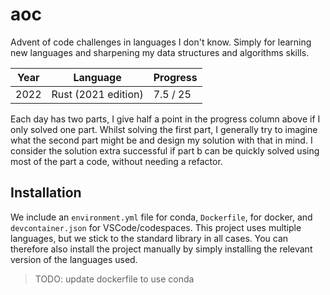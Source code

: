 # aoc

Advent of code challenges in languages I don't know. Simply for learning new languages and sharpening my data structures and algorithms skills.


| Year | Language                   | Progress  |
|------|----------------------------|-----------|
| 2022 | Rust (2021 edition)        | 7.5 / 25  |


Each day has two parts, I give half a point in the progress column above if I only solved one part. Whilst solving the first part, I generally try to imagine what the second part might be and design my solution with that in mind. I consider the solution extra successful if part b can be quickly solved using most of the part a code, without needing a refactor.

## Installation

We include an `environment.yml` file for conda, `Dockerfile`, for docker, and `devcontainer.json` for VSCode/codespaces. This project uses multiple languages, but we stick to the standard library in all cases. You can therefore also install the project manually by simply installing the relevant version of the languages used.

> TODO: update dockerfile to use conda 

